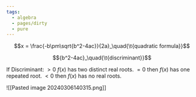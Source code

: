 ```yaml
---
tags:
  - algebra
  - pages/dirty
  - pure
---
```


$$x = \frac{-b\pm\sqrt{b^2-4ac}}{2a}_\quad{\t{quadratic formula}}$$

$${b^2-4ac}_\quad{\t{discriminant}}$$

If Discriminant:
$>0$ $f(x)$ has two distinct real roots.
$=0$ then $f(x)$ has one repeated root.
$<0$ then $f(x)$ has no real roots.

![[Pasted image 20240306140315.png]]

